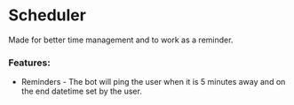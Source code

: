 # Scheduler
Made for better time management and to work as a reminder.

### Features:
- Reminders - The bot will ping the user when it is 5 minutes away and on the end datetime set by the user.